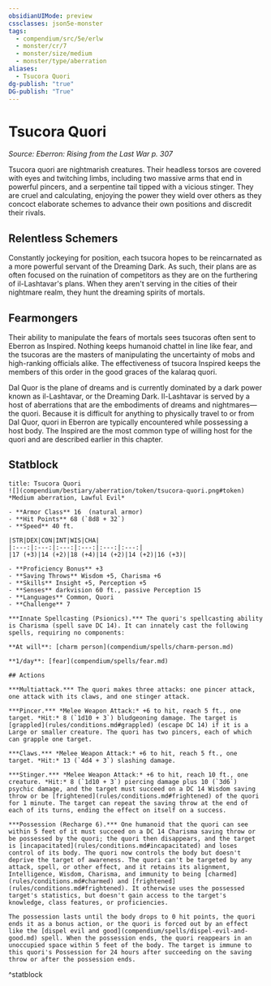 ```yaml
---
obsidianUIMode: preview
cssclasses: json5e-monster
tags:
  - compendium/src/5e/erlw
  - monster/cr/7
  - monster/size/medium
  - monster/type/aberration
aliases:
  - Tsucora Quori
dg-publish: "true"
DG-publish: "True"
---
```

# Tsucora Quori
*Source: Eberron: Rising from the Last War p. 307*  

Tsucora quori are nightmarish creatures. Their headless torsos are covered with eyes and twitching limbs, including two massive arms that end in powerful pincers, and a serpentine tail tipped with a vicious stinger. They are cruel and calculating, enjoying the power they wield over others as they concoct elaborate schemes to advance their own positions and discredit their rivals.

## Relentless Schemers

Constantly jockeying for position, each tsucora hopes to be reincarnated as a more powerful servant of the Dreaming Dark. As such, their plans are as often focused on the ruination of competitors as they are on the furthering of il-Lashtavar's plans. When they aren't serving in the cities of their nightmare realm, they hunt the dreaming spirits of mortals.

## Fearmongers

Their ability to manipulate the fears of mortals sees tsucoras often sent to Eberron as Inspired. Nothing keeps humanoid chattel in line like fear, and the tsucoras are the masters of manipulating the uncertainty of mobs and high-ranking officials alike. The effectiveness of tsucora Inspired keeps the members of this order in the good graces of the kalaraq quori.

Dal Quor is the plane of dreams and is currently dominated by a dark power known as il-Lashtavar, or the Dreaming Dark. Il-Lashtavar is served by a host of aberrations that are the embodiments of dreams and nightmares—the quori. Because it is difficult for anything to physically travel to or from Dal Quor, quori in Eberron are typically encountered while possessing a host body. The Inspired are the most common type of willing host for the quori and are described earlier in this chapter.

## Statblock

```ad-statblock
title: Tsucora Quori
![](compendium/bestiary/aberration/token/tsucora-quori.png#token)
*Medium aberration, Lawful Evil*

- **Armor Class** 16  (natural armor)
- **Hit Points** 68 (`8d8 + 32`)
- **Speed** 40 ft.

|STR|DEX|CON|INT|WIS|CHA|
|:---:|:---:|:---:|:---:|:---:|:---:|
|17 (+3)|14 (+2)|18 (+4)|14 (+2)|14 (+2)|16 (+3)|

- **Proficiency Bonus** +3
- **Saving Throws** Wisdom +5, Charisma +6
- **Skills** Insight +5, Perception +5
- **Senses** darkvision 60 ft., passive Perception 15
- **Languages** Common, Quori
- **Challenge** 7

***Innate Spellcasting (Psionics).*** The quori's spellcasting ability is Charisma (spell save DC 14). It can innately cast the following spells, requiring no components:

**At will**: [charm person](compendium/spells/charm-person.md)

**1/day**: [fear](compendium/spells/fear.md)

## Actions

***Multiattack.*** The quori makes three attacks: one pincer attack, one attack with its claws, and one stinger attack.

***Pincer.*** *Melee Weapon Attack:* +6 to hit, reach 5 ft., one target. *Hit:* 8 (`1d10 + 3`) bludgeoning damage. The target is [grappled](rules/conditions.md#grappled) (escape DC 14) if it is a Large or smaller creature. The quori has two pincers, each of which can grapple one target.

***Claws.*** *Melee Weapon Attack:* +6 to hit, reach 5 ft., one target. *Hit:* 13 (`4d4 + 3`) slashing damage.

***Stinger.*** *Melee Weapon Attack:* +6 to hit, reach 10 ft., one creature. *Hit:* 8 (`1d10 + 3`) piercing damage plus 10 (`3d6`) psychic damage, and the target must succeed on a DC 14 Wisdom saving throw or be [frightened](rules/conditions.md#frightened) of the quori for 1 minute. The target can repeat the saving throw at the end of each of its turns, ending the effect on itself on a success.

***Possession (Recharge 6).*** One humanoid that the quori can see within 5 feet of it must succeed on a DC 14 Charisma saving throw or be possessed by the quori; the quori then disappears, and the target is [incapacitated](rules/conditions.md#incapacitated) and loses control of its body. The quori now controls the body but doesn't deprive the target of awareness. The quori can't be targeted by any attack, spell, or other effect, and it retains its alignment, Intelligence, Wisdom, Charisma, and immunity to being [charmed](rules/conditions.md#charmed) and [frightened](rules/conditions.md#frightened). It otherwise uses the possessed target's statistics, but doesn't gain access to the target's knowledge, class features, or proficiencies.

The possession lasts until the body drops to 0 hit points, the quori ends it as a bonus action, or the quori is forced out by an effect like the [dispel evil and good](compendium/spells/dispel-evil-and-good.md) spell. When the possession ends, the quori reappears in an unoccupied space within 5 feet of the body. The target is immune to this quori's Possession for 24 hours after succeeding on the saving throw or after the possession ends.
```
^statblock